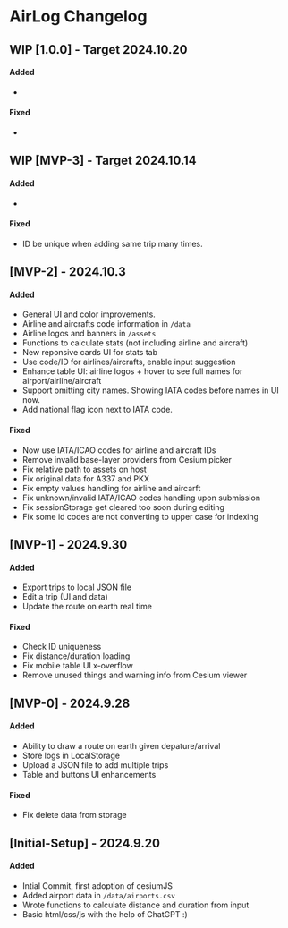 # AirLog Changelog


## WIP [1.0.0] - Target 2024.10.20

#### Added
- 

#### Fixed
- 

## WIP [MVP-3] - Target 2024.10.14

#### Added
- 

#### Fixed
- ID be unique when adding same trip many times.

## [MVP-2] - 2024.10.3

#### Added
- General UI and color improvements.
- Airline and aircrafts code information in `/data`
- Airline logos and banners in `/assets`
- Functions to calculate stats (not including airline and aircraft)
- New reponsive cards UI for stats tab
- Use code/ID for airlines/aircrafts, enable input suggestion
- Enhance table UI: airline logos + hover to see full names for airport/airline/aircraft
- Support omitting city names. Showing IATA codes before names in UI now.
- Add national flag icon next to IATA code.

#### Fixed
- Now use IATA/ICAO codes for airline and aircraft IDs
- Remove invalid base-layer providers from Cesium picker
- Fix relative path to assets on host
- Fix original data for A337 and PKX
- Fix empty values handling for airline and aircarft
- Fix unknown/invalid IATA/ICAO codes handling upon submission
- Fix sessionStorage get cleared too soon during editing
- Fix some id codes are not converting to upper case for indexing

## [MVP-1] - 2024.9.30

#### Added
- Export trips to local JSON file
- Edit a trip (UI and data)
- Update the route on earth real time

#### Fixed
- Check ID uniqueness
- Fix distance/duration loading
- Fix mobile table UI x-overflow
- Remove unused things and warning info from Cesium viewer

## [MVP-0] - 2024.9.28

#### Added 
- Ability to draw a route on earth given depature/arrival
- Store logs in LocalStorage
- Upload a JSON file to add multiple trips
- Table and buttons UI enhancements
  
#### Fixed
- Fix delete data from storage

## [Initial-Setup] - 2024.9.20

#### Added
- Intial Commit, first adoption of cesiumJS
- Added airport data in `/data/airports.csv`
- Wrote functions to calculate distance and duration from input
- Basic html/css/js with the help of ChatGPT :)
